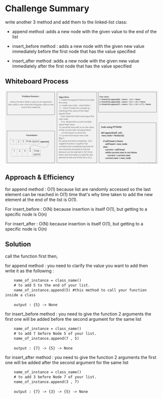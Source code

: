 # Challenge Summary
 
write another 3 method and add them to the linked-list class:
- append method :adds a new node with the given value to the end of the list

- insert_before method : adds a new node with the given new value immediately before the first node that has the value specified

- insert_after method :adds a new node with the given new value immediately after the first node that has the value specified

## Whiteboard Process
<!-- Embedded whiteboard image -->
![append method](code06append.png)

## Approach & Efficiency
<!-- What approach did you take? Why? What is the Big O space/time for this approach? -->
for append method : O(1)  because list are randomly accessed so the last element can be reached in 
O(1) time that's why time taken to add the new element at the end of the list is O(1).

For insert_before : O(N) because insertion is itself O(1), but getting to a specific node is O(n)

For insert_after : O(N) because insertion is itself O(1), but getting to a specific node is O(n)
## Solution
<!-- Show how to run your code, and examples of it in action -->
call the function first then,

for append method : you need to clarify the value you want to add then write it as the following :
        
        name_of_instance = class_name()
        # to add 5 to the end of your list.
        name_of_instance.append(5) #this method to call your function inside a class 
      
        output : {5} -> None

for insert_before method : you need to give the function 2 arguments 
the first one will be added before the second argument for the same list 

        name_of_instance = class_name()
        # to add 7 before Node 5 of your list.
        name_of_instance.append(7 , 5)
        
        output : {7} -> {5} -> None

for insert_after method : you need to give the function 2 arguments 
the first one will be added after the second argument for the same list 
     
        name_of_instance = class_name()
        # to add 3 before Node 7 of your list.
        name_of_instance.append(3 , 7)
        
        output : {7} -> {3} -> {5} -> None